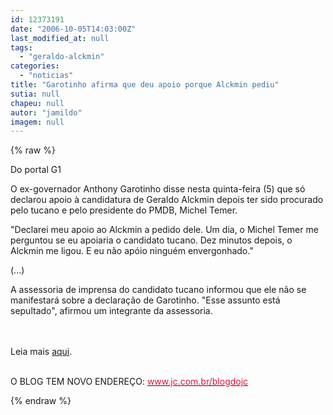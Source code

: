```yaml
---
id: 12373191
date: "2006-10-05T14:03:00Z"
last_modified_at: null
tags:
  - "geraldo-alckmin"
categories:
  - "noticias"
title: "Garotinho afirma que deu apoio porque Alckmin pediu"
sutia: null
chapeu: null
autor: "jamildo"
imagem: null
---
```

{% raw %}
<p>Do portal G1</p>
<p>O ex-governador Anthony Garotinho disse nesta quinta-feira (5) que s&oacute; declarou apoio &agrave; candidatura de Geraldo Alckmin depois ter sido procurado pelo tucano e pelo presidente do PMDB, Michel Temer.</p>
<p>"Declarei meu apoio ao Alckmin a pedido dele. Um dia, o Michel Temer me perguntou se eu apoiaria o candidato tucano. Dez minutos depois, o Alckmin me ligou. E eu n&atilde;o ap&oacute;io ningu&eacute;m envergonhado."</p>
<p>(...)</p>
<p>A assessoria de imprensa do candidato tucano informou que ele n&atilde;o se manifestar&aacute; sobre a declara&ccedil;&atilde;o de Garotinho. "Esse assunto est&aacute; sepultado", afirmou um integrante da assessoria.</p>
<p><br /><br />Leia mais <a href="http://fivenews.sjcc.com.br/&quot;https:/g1.globo.com/Noticias/Eleicoes/0,,AA1299716-6282,00.html&quot;">aqui</a>.</p>
<p><br />O BLOG TEM NOVO ENDERE&Ccedil;O: <a href="http://fivenews.sjcc.com.br/&quot;https:/www.jc.com.br/blogdojc&quot;"><span style="color: crimson;">www.jc.com.br/blogdojc</span></a></p>
{% endraw %}
